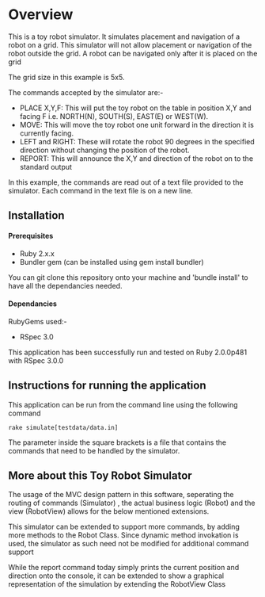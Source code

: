 Overview
==========

This is a toy robot simulator. It simulates placement and navigation of a robot on a grid. 
This simulator will not allow placement or navigation of the robot outside the grid. 
A robot can be navigated only after it is placed on the grid

The grid size in this example is 5x5.

The commands accepted by the simulator are:-

* PLACE X,Y,F: This will put the toy robot on the table in position X,Y and facing F i.e. NORTH(N), SOUTH(S), EAST(E) or WEST(W). 
* MOVE: This will move the toy robot one unit forward in the direction it is currently facing.
* LEFT and RIGHT: These will rotate the robot 90 degrees in the specified direction without changing the position of the robot.
* REPORT: This will announce the X,Y and direction of the robot on to the standard output

In this example, the commands are read out of a text file provided to the simulator.
Each command in the text file is on a new line.

## Installation


#### Prerequisites


- Ruby 2.x.x
- Bundler gem (can be installed using gem install bundler)

You can git clone this repository onto your machine and 'bundle install' to have all the dependancies needed. 


#### Dependancies

RubyGems used:-

- RSpec 3.0

This application has been successfully run and tested on Ruby 2.0.0p481 with RSpec 3.0.0

## Instructions for running the application

This application can be run from the command line using the following command

<code>rake simulate[testdata/data.in]</code>

The parameter inside the square brackets is a file that contains the commands that need to be handled by the simulator.

## More about this Toy Robot Simulator

The usage of the MVC design pattern in this software, seperating the routing of commands (Simulator) , the actual business logic (Robot) and the view (RobotView) allows for the below mentioned extensions.
	
This simulator can be extended to support more commands, by adding more methods to the Robot Class. 
Since dynamic method invokation is used, the simulator as such need not be modified for additional command support 

While the report command today simply prints the current position and direction onto the console, it can be extended
to show a graphical representation of the simulation by extending the RobotView Class
 
